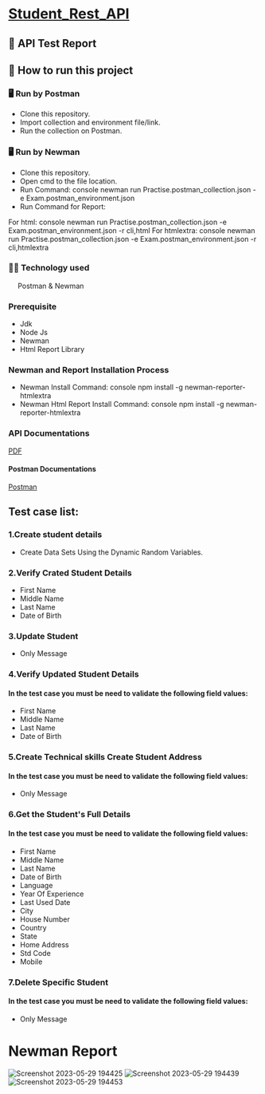# [Student_Rest_API](https://docs.google.com/document/d/1LF3FeN4obAZTn-QeuWZzteLn8X1m8ww2/edit)
## :page_facing_up: API Test Report
## :memo: How to run this project
### 🖥 Run by Postman
* Clone this repository.
* Import collection and environment file/link.
* Run the collection on Postman.
### 🖥 Run by Newman
* Clone this repository.
* Open cmd to the file location.
* Run Command:
console
newman run Practise.postman_collection.json -e Exam.postman_environment.json
* Run Command for Report:

For html:
console
newman run Practise.postman_collection.json -e Exam.postman_environment.json -r cli,html
For htmlextra:
console
newman run Practise.postman_collection.json -e Exam.postman_environment.json -r cli,htmlextra
### :technologist: Technology used
<img src="https://voyager.postman.com/logo/postman-logo-icon-orange.svg"  width="15" height="15"> Postman & Newman
### Prerequisite
- Jdk
- Node Js
- Newman
- Html Report Library

### Newman and Report Installation Process
- Newman Install Command:
 console
npm install -g newman-reporter-htmlextra
- Newman Html Report Install Command:
 console
npm install -g newman-reporter-htmlextra
### API Documentations
[PDF](https://docs.google.com/document/d/1LF3FeN4obAZTn-QeuWZzteLn8X1m8ww2/edit)
#### Postman Documentations
[Postman](https://documenter.getpostman.com/view/13082503/2s8YYMnLtN)
## Test case list:
### 1.Create student details
- Create Data Sets Using the Dynamic Random Variables.
### 2.Verify Crated Student Details
- First Name
- Middle Name
- Last Name
- Date of Birth
### 3.Update Student
- Only Message
### 4.Verify Updated Student Details
#### In the test case you must be need to validate the following field values:
- First Name
- Middle Name
- Last Name
- Date of Birth
### 5.Create Technical skills Create Student Address
#### In the test case you must be need to validate the following field values:
- Only Message
### 6.Get the Student's Full Details
#### In the test case you must be need to validate the following field values:
- First Name
- Middle Name
- Last Name
- Date of Birth
- Language
- Year Of Experience
- Last Used Date
- City
- House Number
- Country
- State
- Home Address
- Std Code
- Mobile
### 7.Delete Specific Student
#### In the test case you must be need to validate the following field values:
- Only Message
# Newman Report

![Screenshot 2023-05-29 194425](https://github.com/akash-cloud-star/Student_Rest_API/assets/61002722/2f792b79-3e5e-4db8-acd7-60584e0c86e0)
![Screenshot 2023-05-29 194439](https://github.com/akash-cloud-star/Student_Rest_API/assets/61002722/b911797e-e243-44fe-97cc-655b072da3d1)
![Screenshot 2023-05-29 194453](https://github.com/akash-cloud-star/Student_Rest_API/assets/61002722/d595ecd7-b2d5-4987-bbe8-f3d86908b5d8)


